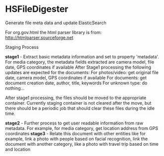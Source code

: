 # HSFileDigester
Generate file meta data and update ElasticSearch


For org.gov.html the html parser library is from: 
http://htmlparser.sourceforge.net

Staging Process

**stage1** - Extract basic metadata information and set to property 'metadata'. For media category, the metadata fields extracted are camera model, file date, GPS coordinates if available
After Stage1 processing the following updates are expected for the documents:
For photos/video: get original file date, camera model, GPS coordinates if available
For documents: get document creation date, author, title, keywords
For unknown type: do nothing...

After stage1 processing, the files should be moved to the appropriate container. Currently staging container is not cleared after the move, but there should be a periodic job that should clear these files during the idle time.

**stage2** - Further process to get user readable information from raw metadata. For example, for media category, get location address from GPS coordinates
**stage3** - Relate this document with other entities like for example, link a photo with people based on facial recognition, link the document with another category, like a photo with travel trip based on time and location

